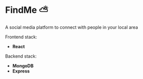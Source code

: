 # **FindMe** ⛅

A social media platform to connect with people in your local area

Frontend stack:

- **React**

Backend stack:

- **MongoDB**
- **Express**
